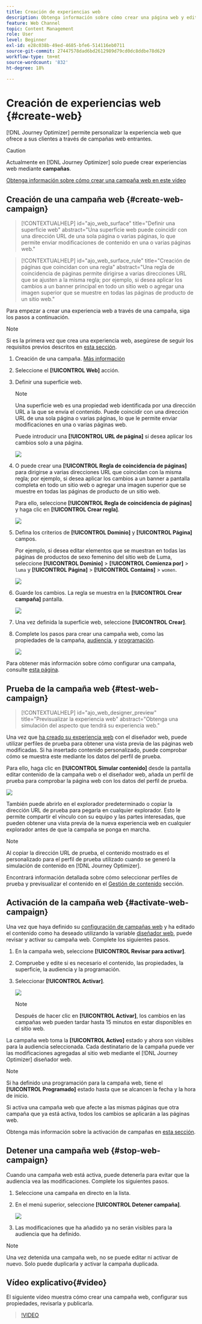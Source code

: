 ```yaml
---
title: Creación de experiencias web
description: Obtenga información sobre cómo crear una página web y editar su contenido en Journey Optimizer
feature: Web Channel
topic: Content Management
role: User
level: Beginner
exl-id: e28c038b-49ed-4685-bfe6-514116eb0711
source-git-commit: 27447578dad6bd2612989d79cd0dc8ddbe78d629
workflow-type: tm+mt
source-wordcount: '832'
ht-degree: 18%

---
```


# Creación de experiencias web {#create-web}

[!DNL Journey Optimizer] permite personalizar la experiencia web que ofrece a sus clientes a través de campañas web entrantes.

>[!CAUTION]
>
>Actualmente en [!DNL Journey Optimizer] solo puede crear experiencias web mediante **campañas**.

[Obtenga información sobre cómo crear una campaña web en este vídeo](#video)

## Creación de una campaña web {#create-web-campaign}

>[!CONTEXTUALHELP]
>id="ajo_web_surface"
>title="Definir una superficie web"
>abstract="Una superficie web puede coincidir con una dirección URL de una sola página o varias páginas, lo que permite enviar modificaciones de contenido en una o varias páginas web."

>[!CONTEXTUALHELP]
>id="ajo_web_surface_rule"
>title="Creación de páginas que coincidan con una regla"
>abstract="Una regla de coincidencia de páginas permite dirigirse a varias direcciones URL que se ajusten a la misma regla; por ejemplo, si desea aplicar los cambios a un banner principal en todo un sitio web o agregar una imagen superior que se muestre en todas las páginas de producto de un sitio web."

Para empezar a crear una experiencia web a través de una campaña, siga los pasos a continuación.

>[!NOTE]
>
>Si es la primera vez que crea una experiencia web, asegúrese de seguir los requisitos previos descritos en [esta sección](web-prerequisites.md).

1. Creación de una campaña. [Más información](../campaigns/create-campaign.md)

1. Seleccione el **[!UICONTROL Web]** acción.

1. Definir una superficie web.

   >[!NOTE]
   >
   >Una superficie web es una propiedad web identificada por una dirección URL a la que se envía el contenido. Puede coincidir con una dirección URL de una sola página o varias páginas, lo que le permite enviar modificaciones en una o varias páginas web.

   Puede introducir una **[!UICONTROL URL de página]** si desea aplicar los cambios solo a una página.

   ![](assets/web-campaign-surface.png)

1. O puede crear una **[!UICONTROL Regla de coincidencia de páginas]** para dirigirse a varias direcciones URL que coincidan con la misma regla; por ejemplo, si desea aplicar los cambios a un banner a pantalla completa en todo un sitio web o agregar una imagen superior que se muestre en todas las páginas de producto de un sitio web.

   Para ello, seleccione **[!UICONTROL Regla de coincidencia de páginas]** y haga clic en **[!UICONTROL Crear regla]**.

   ![](assets/web-campaign-matching-rule.png)

1. Defina los criterios de **[!UICONTROL Dominio]** y **[!UICONTROL Página]** campos.

   Por ejemplo, si desea editar elementos que se muestran en todas las páginas de productos de sexo femenino del sitio web de Luma, seleccione **[!UICONTROL Dominio]** > **[!UICONTROL Comienza por]** > `luma` y **[!UICONTROL Página]** > **[!UICONTROL Contains]** > `women`.

   ![](assets/web-pages-matching-rule.png)

1. Guarde los cambios. La regla se muestra en la **[!UICONTROL Crear campaña]** pantalla.

   ![](assets/web-pages-matching-rule-example.png)

1. Una vez definida la superficie web, seleccione **[!UICONTROL Crear]**.

1. Complete los pasos para crear una campaña web, como las propiedades de la campaña, [audiencia](../audience/about-audiences.md), y [programación](../campaigns/create-campaign.md#schedule).

   ![](assets/web-campaign-steps.png)

Para obtener más información sobre cómo configurar una campaña, consulte [esta página](../campaigns/get-started-with-campaigns.md).

## Prueba de la campaña web {#test-web-campaign}

>[!CONTEXTUALHELP]
>id="ajo_web_designer_preview"
>title="Previsualizar la experiencia web"
>abstract="Obtenga una simulación del aspecto que tendrá su experiencia web."

Una vez que [ha creado su experiencia web](edit-web-content.md) con el diseñador web, puede utilizar perfiles de prueba para obtener una vista previa de las páginas web modificadas. Si ha insertado contenido personalizado, puede comprobar cómo se muestra este mediante los datos del perfil de prueba.

Para ello, haga clic en **[!UICONTROL Simular contenido]** desde la pantalla editar contenido de la campaña web o el diseñador web, añada un perfil de prueba para comprobar la página web con los datos del perfil de prueba.

![](assets/web-designer-preview.png)

También puede abrirlo en el explorador predeterminado o copiar la dirección URL de prueba para pegarla en cualquier explorador. Esto le permite compartir el vínculo con su equipo y las partes interesadas, que pueden obtener una vista previa de la nueva experiencia web en cualquier explorador antes de que la campaña se ponga en marcha.

>[!NOTE]
>
>Al copiar la dirección URL de prueba, el contenido mostrado es el personalizado para el perfil de prueba utilizado cuando se generó la simulación de contenido en [!DNL Journey Optimizer].

Encontrará información detallada sobre cómo seleccionar perfiles de prueba y previsualizar el contenido en el [Gestión de contenido](../content-management/preview-test.md) sección.

## Activación de la campaña web {#activate-web-campaign}

Una vez que haya definido su [configuración de campañas web](#configure-web-campaign) y ha editado el contenido como ha deseado utilizando la variable [diseñador web](edit-web-content.md#work-with-web-designer), puede revisar y activar su campaña web. Complete los siguientes pasos.

<!--
>[!NOTE]
>
>You can also preview your web campaign content before activating it. [Learn more](#test-web-campaign)-->

1. En la campaña web, seleccione **[!UICONTROL Revisar para activar]**.

1. Compruebe y edite si es necesario el contenido, las propiedades, la superficie, la audiencia y la programación.

1. Seleccionar **[!UICONTROL Activar]**.

   ![](assets/web-campaign-activate.png)

   >[!NOTE]
   >
   >Después de hacer clic en **[!UICONTROL Activar]**, los cambios en las campañas web pueden tardar hasta 15 minutos en estar disponibles en el sitio web.

La campaña web toma la **[!UICONTROL Activo]** estado y ahora son visibles para la audiencia seleccionada. Cada destinatario de la campaña puede ver las modificaciones agregadas al sitio web mediante el [!DNL Journey Optimizer] diseñador web.

>[!NOTE]
>
>Si ha definido una programación para la campaña web, tiene el **[!UICONTROL Programado]** estado hasta que se alcancen la fecha y la hora de inicio.
>
>Si activa una campaña web que afecte a las mismas páginas que otra campaña que ya está activa, todos los cambios se aplicarán a las páginas web.

Obtenga más información sobre la activación de campañas en [esta sección](../campaigns/review-activate-campaign.md).

## Detener una campaña web {#stop-web-campaign}

Cuando una campaña web está activa, puede detenerla para evitar que la audiencia vea las modificaciones. Complete los siguientes pasos.

1. Seleccione una campaña en directo en la lista.

1. En el menú superior, seleccione **[!UICONTROL Detener campaña]**.

   ![](assets/web-campaign-stop.png)

1. Las modificaciones que ha añadido ya no serán visibles para la audiencia que ha definido.

>[!NOTE]
>
>Una vez detenida una campaña web, no se puede editar ni activar de nuevo. Solo puede duplicarla y activar la campaña duplicada.

## Vídeo explicativo{#video}

El siguiente vídeo muestra cómo crear una campaña web, configurar sus propiedades, revisarla y publicarla.

>[!VIDEO](https://video.tv.adobe.com/v/3418800/?quality=12&learn=on)